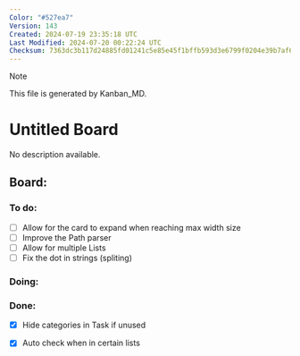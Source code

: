 ```yaml
---
Color: "#527ea7"
Version: 143
Created: 2024-07-19 23:35:18 UTC
Last Modified: 2024-07-20 00:22:24 UTC
Checksum: 7363dc3b117d24885fd01241c5e85e45f1bffb593d3e6799f0204e39b7af6eef
---
```


> [!NOTE]  
> This file is generated by Kanban_MD.  

# Untitled Board  
No description available.  

## Board:  

### <span data-checked="false">To do:</span>  
- [ ] <span id="kanban_md-task-allow_for_the_card_to_expand_when_reaching_max_width_size-1" data-counter="1">Allow for the card to expand when reaching max width size</span>  
- [ ] <span id="kanban_md-task-improve_the_path_parser-1" data-counter="1">Improve the Path parser</span>  
- [ ] <span id="kanban_md-task-allow_for_multiple_lists-1" data-counter="1">Allow for multiple Lists</span>  
- [ ] <span id="kanban_md-task-fix_the_dot_in_strings_(spliting)-1" data-counter="1">Fix the dot in strings (spliting)</span>  

### <span data-checked="false">Doing:</span>  

### <span data-checked="true">Done:</span>  
- [x] <span id="kanban_md-task-hide_categories_in_task_if_unused-1" data-counter="1">Hide categories in Task if unused</span>  
- [x] <span id="kanban_md-task-auto_check_when_in_certain_lists-1" data-counter="1">Auto check when in certain lists</span>  


